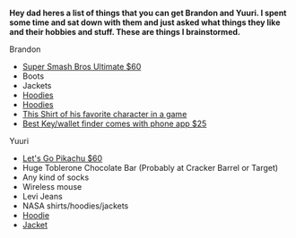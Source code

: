 <!--- https://akirameru.github.io/list-2/ -->
**Hey dad heres a list of things that you can get Brandon and Yuuri. I spent some time and sat down with them and just asked what things they like and their hobbies and stuff. These are things I brainstormed.**

Brandon
- [Super Smash Bros Ultimate $60](https://www.amazon.com/Super-Smash-Bros-Ultimate-Nintendo-Switch/dp/B01N5OKGLH?th=1)
- Boots
- Jackets
- [Hoodies](https://www.nike.com/t/therma-mens-pullover-training-hoodie-tzPzH5/932022-010)
- [Hoodies](https://www.nike.com/t/sportswear-club-fleece-mens-hoodie-ERTB0z1j/804346-653)
- [This Shirt of his favorite character in a game](https://na.merch.riotgames.com/en/clothing/twisted-fate-tee-unisex.html)
- [Best Key/wallet finder comes with phone app $25](https://www.amazon.com/Tile-Mate-Replaceable-Battery-pack/dp/B07GLY3HCS?ref_=w_bl_hsx_s_wi_web_11316243011)

Yuuri
- [Let's Go Pikachu $60](https://www.amazon.com/Pokemon-Lets-Go-Pikachu-Switch/dp/B01MT8AIBE/ref=pd_sim_63_3?_encoding=UTF8&pd_rd_i=B01MT8AIBE&pd_rd_r=0ae85484-fdc6-11e8-8b36-13666f87f6b1&pd_rd_w=AdQQi&pd_rd_wg=57dYG&pf_rd_p=18bb0b78-4200-49b9-ac91-f141d61a1780&pf_rd_r=XTKTYW9N0XN8XRKF2VJP&refRID=XTKTYW9N0XN8XRKF2VJP&th=1)
- Huge Toblerone Chocolate Bar (Probably at Cracker Barrel or Target)
- Any kind of socks
- Wireless mouse
- Levi Jeans
- NASA shirts/hoodies/jackets
- [Hoodie](https://www.adidas.com/us/cropped-hoodie/CY4766.html)
- [Jacket](https://www.adidas.com/us/response-wind-jacket/CY5719.html)
